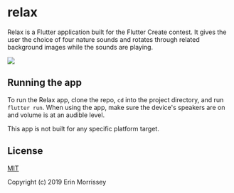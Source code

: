 # relax

Relax is a Flutter application built for the Flutter Create contest. It gives the user the choice of four nature sounds and rotates through related background images while the sounds are playing.

<img src="https://i.imgur.com/ndH9Iqq.png">

## Running the app

To run the Relax app, clone the repo, `cd` into the project directory, and run `flutter run`. When using the app, make sure the device's speakers are on and volume is at an audible level.

This app is not built for any specific platform target.

## License

[MIT](http://opensource.org/licenses/MIT)

Copyright (c) 2019 Erin Morrissey
